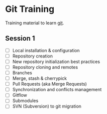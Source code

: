 # Git Training

Training material to learn [git](https://git-scm.com/).

## Session 1

- [ ] Local installation & configuration
- [ ] Repository creation
- [ ] New repository initialization best practices
- [ ] Repository cloning and remotes
- [ ] Branches
- [ ] Merge, stash & cherrypick
- [ ] Pull Requests (aka Merge Requests)
- [ ] Synchronization and conflicts management
- [ ] Gitflow
- [ ] Submodules
- [ ] SVN (Subversion) to git migration
